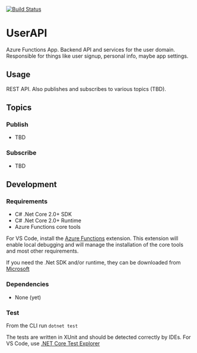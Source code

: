 [![Build Status](https://dev.azure.com/thisissoftware/This%20is%20Squad%20Goals/_apis/build/status/this-is-squad-goals.api-user-service?branchName=master)](https://dev.azure.com/thisissoftware/This%20is%20Squad%20Goals/_build/latest?definitionId=2)

# UserAPI

Azure Functions App. Backend API and services for the user domain. Responsible for things like user signup, personal info, maybe app settings.

## Usage

REST API. Also publishes and subscribes to various topics (TBD).

## Topics

### Publish

* TBD

### Subscribe

* TBD

## Development

### Requirements

* C# .Net Core 2.0+ SDK
* C# .Net Core 2.0+ Runtime
* Azure Functions core tools

For VS Code, install the [Azure Functions](https://marketplace.visualstudio.com/items?itemName=ms-azuretools.vscode-azurefunctions) extension. This extension will enable local debugging and will manage the installation of the core tools and most other requirements.

If you need the .Net SDK and/or runtime, they can be downloaded from [Microsoft](https://dotnet.microsoft.com/download)

### Dependencies

* None (yet) 

### Test

From the CLI run `dotnet test`

The tests are written in XUnit and should be detected correctly by IDEs. For VS Code, use [.NET Core Test Explorer](https://marketplace.visualstudio.com/items?itemName=formulahendry.dotnet-test-explorer) 

